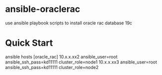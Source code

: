 # ansible-oraclerac
use ansible playbook scripts to install oracle rac database 19c

# Quick Start
ansible hosts
[oracle_rac]
10.x.x.xx2 ansible_user=root ansible_ssh_pass=kd11111 cluster_role=node1
10.x.x.xx3 ansible_user=root ansible_ssh_pass=kd11111 cluster_role=node2
